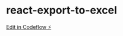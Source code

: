 # react-export-to-excel

[Edit in Codeflow ⚡️](https://stackblitz.com/~/github.com/Jani-Instrive/react-export-to-excel)